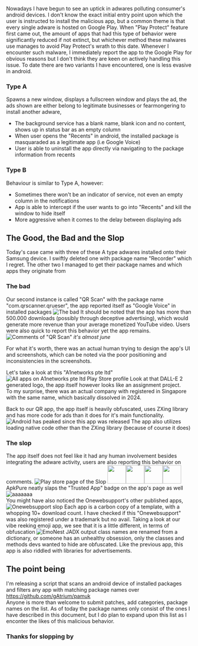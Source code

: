 Nowadays I have begun to see an uptick in adwares polluting consumer's android devices. I don't know the exact initial entry point upon which the user is instructed to install the malicious app, but a common theme is that every single adware is hosted on Google Play.
When "Play Protect" feature first came out, the amount of apps that had this type of behavior were significantly reduced if not extinct, but whichever method these malwares use manages to avoid Play Protect's wrath to this date.
Whenever I encounter such malware, I immediately report the app to the Google Play for obvious reasons but I don't think they are keen on actively handling this issue.
To date there are two variants I have encountered, one is less evasive in android.

### Type A

Spawns a new window, displays a fullscreen window and plays the ad, the ads shown are either belong to legitimate businesses or fearmongering to install another adware,

* The background service has a blank name, blank icon and no content, shows up in status bar as an empty column
* When user opens the "Recents" in android, the installed package is masquaraded as a legitimate app (i.e Google Voice)
* User is able to uninstall the app directly via navigating to the package information from recents

### Type B
Behaviour is similar to Type A, however:
* Sometimes there won't be an indicator of service, not even an empty column in the notifications
* App is able to intercept if the user wants to go into "Recents" and kill the window to hide itself
* More aggressive when it comes to the delay between displaying ads


## The Good, the Bad and the Slop
Today's case came with three of these A type adwares installed onto their Samsung device. I swiftly deleted one with package name "Recorder" which I regret. The other two I managed to get their package names and which apps they originate from

### The bad
Our second instance is called "QR Scan" with the package name "com.qrscanner.qrueser", the app reported itself as "Google Voice" in installed packages
![The bad](AW000_B0.png)
It should be noted that the app has more than 500.000 downloads (possibly through deceptive advertising), which would generate more revenue than your average monetized YouTube video. Users were also quick to report this behavior yet the app remains.
![Comments of "QR Scan"](AW000_B1.png)
_it's almost june_

For what it's worth, there was an actual human trying to design the app's UI and screenshots, which can be noted via the poor positioning and inconsistencies in the screenshots.

Let's take a look at this "A1networks pte ltd"
![All apps on A1networks pte ltd Play Store profile](AW000_B2.png)
Look at that DALL-E 2 generated logo, the app itself however looks like an assignment project. </br>
To my surprise, there was an actual company with registered in Singapore with the same name, which basically dissolved in 2024.

Back to our QR app, the app itself is heavily obfuscated, uses ZXing library and has more code for ads than it does for it's main functionality.
![Android has peaked since this app was released](AW000_B3.png)
The app also utilizes loading native code other than the ZXing library (because of course it does)
### The slop

The app itself does not feel like it had any human involvement besides integrating the adware activity, users are also reporting this behavior on comments.
![Play store page of the Slop](AW000_S0.png)
<img src="AW000_S1.png" width=50><img src="AW000_S1.png" width=50><img src="AW000_S1.png" width=50><img src="AW000_S1.png" width=50>
</br>
ApkPure neatly slaps the "Trusted App" badge on the app's page as well
![aaaaaaa](AW000_S2.png)
</br>
You might have also noticed the Onewebsupport's other published apps,
![Onewebsupport slop](AW000_S3.png)
Each app is a carbon copy of a template, with a whopping 10+ download count. I have checked if this "Onewebsupport" was also registered under a trademark but no avail.
Taking a look at our vibe reeking emoji app, we see that it is a little different, in terms of obfuscation
![EmoNest JADX output](AW000_S4.png)
class names are renamed from a dictionary, or someone has an unhealthy obsession, only the classes and methods devs wanted to hide are obfuscated. Like the previous app, this app is also riddled with libraries for advertisements.

## The point being
I'm releasing a script that scans an android device of installed packages and filters any app with matching package names over https://github.com/gAtrium/pamuk
</br>
Anyone is more than welcome to submit patches, add categories, package names on the list. As of today the package names only consist of the ones I have described in this document, but I do plan to expand upon this list as I enconter the likes of this malicious behavior.

### Thanks for slopping by